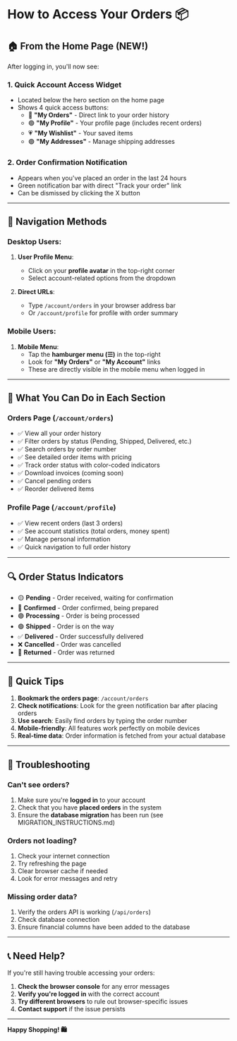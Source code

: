 # How to Access Your Orders 📦

## 🏠 **From the Home Page** (NEW!)

After logging in, you'll now see:

### 1. **Quick Account Access Widget**
- Located below the hero section on the home page
- Shows 4 quick access buttons:
  - 🔵 **"My Orders"** - Direct link to your order history
  - 🟢 **"My Profile"** - Your profile page (includes recent orders)
  - 💗 **"My Wishlist"** - Your saved items
  - 🟣 **"My Addresses"** - Manage shipping addresses

### 2. **Order Confirmation Notification**
- Appears when you've placed an order in the last 24 hours
- Green notification bar with direct "Track your order" link
- Can be dismissed by clicking the X button

---

## 📱 **Navigation Methods**

### **Desktop Users:**
1. **User Profile Menu**:
   - Click on your **profile avatar** in the top-right corner
   - Select account-related options from the dropdown

2. **Direct URLs**:
   - Type `/account/orders` in your browser address bar
   - Or `/account/profile` for profile with order summary

### **Mobile Users:**
1. **Mobile Menu**:
   - Tap the **hamburger menu (☰)** in the top-right
   - Look for **"My Orders"** or **"My Account"** links
   - These are directly visible in the mobile menu when logged in

---

## 🎯 **What You Can Do in Each Section**

### **Orders Page (`/account/orders`)**
- ✅ View all your order history
- ✅ Filter orders by status (Pending, Shipped, Delivered, etc.)
- ✅ Search orders by order number
- ✅ See detailed order items with pricing
- ✅ Track order status with color-coded indicators
- ✅ Download invoices (coming soon)
- ✅ Cancel pending orders
- ✅ Reorder delivered items

### **Profile Page (`/account/profile`)**
- ✅ View recent orders (last 3 orders)
- ✅ See account statistics (total orders, money spent)
- ✅ Manage personal information
- ✅ Quick navigation to full order history

---

## 🔍 **Order Status Indicators**

- 🟡 **Pending** - Order received, waiting for confirmation
- 🔵 **Confirmed** - Order confirmed, being prepared
- 🟣 **Processing** - Order is being processed
- 🟢 **Shipped** - Order is on the way
- ✅ **Delivered** - Order successfully delivered
- ❌ **Cancelled** - Order was cancelled
- 🔄 **Returned** - Order was returned

---

## 🚀 **Quick Tips**

1. **Bookmark the orders page**: `/account/orders`
2. **Check notifications**: Look for the green notification bar after placing orders
3. **Use search**: Easily find orders by typing the order number
4. **Mobile-friendly**: All features work perfectly on mobile devices
5. **Real-time data**: Order information is fetched from your actual database

---

## 🔧 **Troubleshooting**

### **Can't see orders?**
1. Make sure you're **logged in** to your account
2. Check that you have **placed orders** in the system
3. Ensure the **database migration** has been run (see MIGRATION_INSTRUCTIONS.md)

### **Orders not loading?**
1. Check your internet connection
2. Try refreshing the page
3. Clear browser cache if needed
4. Look for error messages and retry

### **Missing order data?**
1. Verify the orders API is working (`/api/orders`)
2. Check database connection
3. Ensure financial columns have been added to the database

---

## 📞 **Need Help?**

If you're still having trouble accessing your orders:

1. **Check the browser console** for any error messages
2. **Verify you're logged in** with the correct account
3. **Try different browsers** to rule out browser-specific issues
4. **Contact support** if the issue persists

---

**Happy Shopping! 🛍️**
